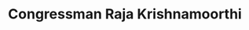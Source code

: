 ---
title: Congressman Raja Krishnamoorthi
description: Congressional Intern (January 2019 - April 2019)
img-feat: congress.png
website: https://krishnamoorthi.house.gov/
---
